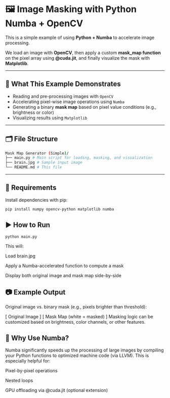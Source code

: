 # 🖼️ Image Masking with Python Numba + OpenCV

This is a simple example of using **Python + Numba** to accelerate image processing.

We load an image with **OpenCV**, then apply a custom **mask_map function** on the pixel array using **@cuda.jit**, and finally visualize the mask with **Matplotlib**.

---

## 📌 What This Example Demonstrates

- Reading and pre-processing images with `OpenCV`
- Accelerating pixel-wise image operations using `Numba`
- Generating a binary **mask map** based on pixel value conditions (e.g., brightness or color)
- Visualizing results using `Matplotlib`

---

## 🗂️ File Structure
```bash
Mask Map Generator (Simple)/
├── main.py # Main script for loading, masking, and visualization
├── brain.jpg # Sample input image
└── README.md # This file
```

---

## 🔧 Requirements

Install dependencies with pip:
```bash
pip install numpy opencv-python matplotlib numba
```

## ▶️ How to Run
```bash
python main.py
```
This will:

Load brain.jpg

Apply a Numba-accelerated function to compute a mask

Display both original image and mask map side-by-side

## 📷 Example Output
Original image vs. binary mask (e.g., pixels brighter than threshold):

[ Original Image ]    [ Mask Map (white = masked) ]
Masking logic can be customized based on brightness, color channels, or other features.

## 🧪 Why Use Numba?
Numba significantly speeds up the processing of large images by compiling your Python functions to optimized machine code (via LLVM). This is especially helpful for:

Pixel-by-pixel operations

Nested loops

GPU offloading via @cuda.jit (optional extension)


